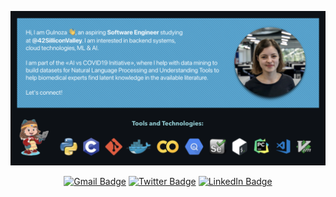 ![about-me](./imgs/dark_mode.png)

<p align="center">
<a href="mailto:gul.khodizoda@gmail.com"><img src="https://img.icons8.com/nolan/35/gmail.png" alt="Gmail Badge"/></a>
<a href="https://twitter.com/gul_codes"><img src="https://img.icons8.com/nolan/35/twitter-squared.png" alt="Twitter Badge"/></a>
<a href="https://www.linkedin.com/in/khodizoda/"><img src="https://img.icons8.com/nolan/35/linkedin.png" alt="LinkedIn Badge"/></a>
</p>
